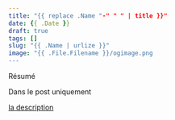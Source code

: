 ```yaml
---
title: "{{ replace .Name "-" " " | title }}"
date: {{ .Date }}
draft: true
tags: []
slug: "{{ .Name | urlize }}"
image: "{{ .File.Filename }}/ogimage.png
---
```


Résumé

<!--more-->

Dans le post uniquement

[la description](url)

## 
